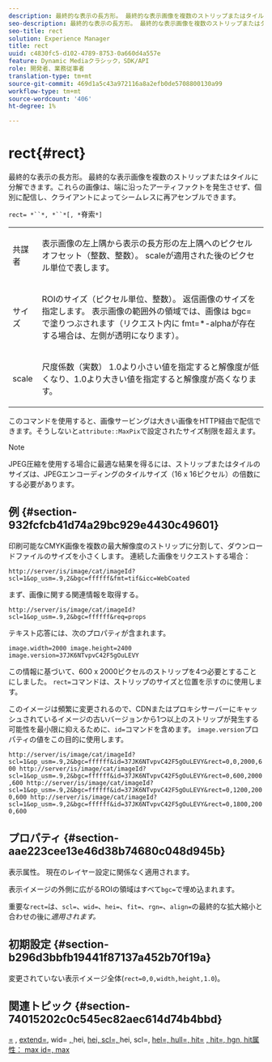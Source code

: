 ```yaml
---
description: 最終的な表示の長方形。 最終的な表示画像を複数のストリップまたはタイルに分解できます。これらの画像は、端に沿ったアーティファクトを発生させず、個別に配信し、クライアントによってシームレスに再アセンブルできます。
seo-description: 最終的な表示の長方形。 最終的な表示画像を複数のストリップまたはタイルに分解できます。これらの画像は、端に沿ったアーティファクトを発生させず、個別に配信し、クライアントによってシームレスに再アセンブルできます。
seo-title: rect
solution: Experience Manager
title: rect
uuid: c4830fc5-d102-4789-8753-0a660d4a557e
feature: Dynamic Mediaクラシック，SDK/API
role: 開発者、業務従事者
translation-type: tm+mt
source-git-commit: 469d1a5c43a972116a8a2efb0de5708800130a99
workflow-type: tm+mt
source-wordcount: '406'
ht-degree: 1%

---
```



# rect{#rect}

最終的な表示の長方形。 最終的な表示画像を複数のストリップまたはタイルに分解できます。これらの画像は、端に沿ったアーティファクトを発生させず、個別に配信し、クライアントによってシームレスに再アセンブルできます。

`rect= *``*, *``*[, *`脊索`*]`

<table id="simpletable_69D112F85FA24EFCA727B398DC8ED699"> 
 <tr class="strow"> 
  <td class="stentry"> <p><span class="varname"> 共謀者</span> </p> </td> 
  <td class="stentry"> <p>表示画像の左上隅から表示の長方形の左上隅へのピクセルオフセット（整数、整数）。<span class="varname"> scale</span>が適用された後のピクセル単位で表します。 </p></td> 
 </tr> 
 <tr class="strow"> 
  <td class="stentry"> <p><span class="varname"> サイズ</span> </p></td> 
  <td class="stentry"> <p>ROIのサイズ（ピクセル単位、整数）。 返信画像のサイズを指定します。 表示画像の範囲外の領域では、画像は<span class="codeph"> bgc=</span>で塗りつぶされます（リクエスト内に<span class="codeph"> fmt=*-alpha</span>が存在する場合は、左側が透明になります）。 </p></td> 
 </tr> 
 <tr class="strow"> 
  <td class="stentry"> <p><span class="varname"> scale</span> </p></td> 
  <td class="stentry"> <p>尺度係数（実数） 1.0より小さい値を指定すると解像度が低くなり、1.0より大きい値を指定すると解像度が高くなります。 </p></td> 
 </tr> 
</table>

このコマンドを使用すると、画像サービングは大きい画像をHTTP経由で配信できます。そうしないと`attribute::MaxPix`で設定されたサイズ制限を超えます。

>[!NOTE]
>
>JPEG圧縮を使用する場合に最適な結果を得るには、ストリップまたはタイルのサイズは、JPEGエンコーディングのタイルサイズ（16 x 16ピクセル）の倍数にする必要があります。

## 例 {#section-932fcfcb41d74a29bc929e4430c49601}

印刷可能なCMYK画像を複数の最大解像度のストリップに分割して、ダウンロードファイルのサイズを小さくします。 連続した画像をリクエストする場合：

`http://server/is/image/cat/imageId?scl=1&op_usm=.9,2&bgc=ffffff&fmt=tif&icc=WebCoated`

まず、画像に関する関連情報を取得する。

`http://server/is/image/cat/imageId?scl=1&op_usm=.9,2&bgc=ffffff&req=props`

テキスト応答には、次のプロパティが含まれます。

`image.width=2000 image.height=2400 image.version=37JK6NTvpvC42F5gOuLEVY`

この情報に基づいて、600 x 2000ピクセルのストリップを4つ必要とすることにしました。 `rect=`コマンドは、ストリップのサイズと位置を示すのに使用します。

このイメージは頻繁に変更されるので、CDNまたはプロキシサーバーにキャッシュされているイメージの古いバージョンから1つ以上のストリップが発生する可能性を最小限に抑えるために、`id=`コマンドを含めます。 `image.version`プロパティの値をこの目的に使用します。

`http://server/is/image/cat/imageId?scl=1&op_usm=.9,2&bgc=ffffff&id=37JK6NTvpvC42F5gOuLEVY&rect=0,0,2000,600 http://server/is/image/cat/imageId?scl=1&op_usm=.9,2&bgc=ffffff&id=37JK6NTvpvC42F5gOuLEVY&rect=0,600,2000,600 http://server/is/image/cat/imageId?scl=1&op_usm=.9,2&bgc=ffffff&id=37JK6NTvpvC42F5gOuLEVY&rect=0,1200,2000,600 http://server/is/image/cat/imageId?scl=1&op_usm=.9,2&bgc=ffffff&id=37JK6NTvpvC42F5gOuLEVY&rect=0,1800,2000,600`

## プロパティ {#section-aae223cee13e46d38b74680c048d945b}

表示属性。 現在のレイヤー設定に関係なく適用されます。

表示イメージの外側に広がるROIの領域はすべて`bgc=`で埋め込まれます。

重要な`rect=`は、`scl=`、`wid=`、`hei=`、`fit=`、`rgn=`、`align=`の最終的な拡大縮小と合わせの後に&#x200B;*適用されます。*

## 初期設定 {#section-b296d3bbfb19441f87137a452b70f19a}

変更されていない表示イメージ全体(`rect=0,0,width,height,1.0`)。

## 関連トピック {#section-74015202c0c545ec82aec614d74b4bbd}

[=](../../../../../is-api/http-ref/image-serving-api-ref/c-http-protocol-reference/c-command-reference/r-crop.md#reference-6fd0f6399966446ab4425ce050572eab) ,  [extend=](../../../../../is-api/http-ref/image-serving-api-ref/c-http-protocol-reference/c-command-reference/r-extend.md#reference-7e9156beb285459d830e2d56782a74ac), wid= [, ](../../../../../is-api/http-ref/image-serving-api-ref/c-http-protocol-reference/c-command-reference/r-is-http-wid.md#reference-bfeadcb67bf4485f851eb21345527e47)hei,  [hei, scl=, ](../../../../../is-api/http-ref/image-serving-api-ref/c-http-protocol-reference/c-command-reference/r-is-http-hei.md#reference-6d6f556ccc0e4b98a815e8a5c1944a96)hei, scl=,  [hel=, hull=, hit=](../../../../../is-api/http-ref/image-serving-api-ref/c-http-protocol-reference/c-command-reference/r-scl.md#reference-b2a74e493d0d407e98fe350551ba3fcc) [](../../../../../is-api/http-ref/image-serving-api-ref/c-http-protocol-reference/c-command-reference/r-align.md#reference-b7d6b87c75124d78884f916dd6544bc7) [](../../../../../is-api/http-ref/image-serving-api-ref/c-http-protocol-reference/c-command-reference/r-fit.md#reference-f11bff6d93d143d6b135de3a923bc989) [](../../../../../is-api/http-ref/image-serving-api-ref/c-http-protocol-reference/c-command-reference/r-rgn.md#reference-daa9b80e0d8c4b1aa67d116b578d592f) [](../../../../../is-api/image-catalog/image-serving-api-ref/c-image-catalog-reference/c-attributes-reference/r-maxpix.md#reference-e167d396ac794079ba8b5e6eb16eeda5) [, hit=, hgn, hit属性： max id=, max](../../../../../is-api/http-ref/image-serving-api-ref/c-http-protocol-reference/c-command-reference/r-id.md#reference-60661184deb3420998779724244fcfa0)
